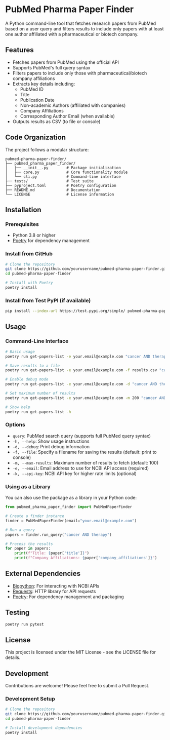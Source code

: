 # PubMed Pharma Paper Finder

A Python command-line tool that fetches research papers from PubMed based on a user query and filters results to include only papers with at least one author affiliated with a pharmaceutical or biotech company.

## Features

- Fetches papers from PubMed using the official API
- Supports PubMed's full query syntax
- Filters papers to include only those with pharmaceutical/biotech company affiliations
- Extracts key details including:
  - PubMed ID
  - Title
  - Publication Date
  - Non-academic Authors (affiliated with companies)
  - Company Affiliations
  - Corresponding Author Email (when available)
- Outputs results as CSV (to file or console)

## Code Organization

The project follows a modular structure:

```
pubmed-pharma-paper-finder/
├── pubmed_pharma_paper_finder/
│   ├── __init__.py        # Package initialization
│   ├── core.py            # Core functionality module
│   └── cli.py             # Command-line interface
├── tests/                 # Test suite
├── pyproject.toml         # Poetry configuration
├── README.md              # Documentation
└── LICENSE                # License information
```

## Installation

### Prerequisites

- Python 3.8 or higher
- [Poetry](https://python-poetry.org/docs/#installation) for dependency management

### Install from GitHub

```bash
# Clone the repository
git clone https://github.com/yourusername/pubmed-pharma-paper-finder.git
cd pubmed-pharma-paper-finder

# Install with Poetry
poetry install
```

### Install from Test PyPI (if available)

```bash
pip install --index-url https://test.pypi.org/simple/ pubmed-pharma-paper-finder
```

## Usage

### Command-Line Interface

```bash
# Basic usage
poetry run get-papers-list -e your.email@example.com "cancer AND therapy"

# Save results to a file
poetry run get-papers-list -e your.email@example.com -f results.csv "cancer AND therapy"

# Enable debug mode
poetry run get-papers-list -e your.email@example.com -d "cancer AND therapy"

# Set maximum number of results
poetry run get-papers-list -e your.email@example.com -m 200 "cancer AND therapy"

# Show help
poetry run get-papers-list -h
```

### Options

- `query`: PubMed search query (supports full PubMed query syntax)
- `-h, --help`: Show usage instructions
- `-d, --debug`: Print debug information
- `-f, --file`: Specify a filename for saving the results (default: print to console)
- `-m, --max-results`: Maximum number of results to fetch (default: 100)
- `-e, --email`: Email address to use for NCBI API access (required)
- `-k, --api-key`: NCBI API key for higher rate limits (optional)

### Using as a Library

You can also use the package as a library in your Python code:

```python
from pubmed_pharma_paper_finder import PubMedPaperFinder

# Create a finder instance
finder = PubMedPaperFinder(email="your.email@example.com")

# Run a query
papers = finder.run_query("cancer AND therapy")

# Process the results
for paper in papers:
    print(f"Title: {paper['title']}")
    print(f"Company Affiliations: {paper['company_affiliations']}")
```

## External Dependencies

- [Biopython](https://biopython.org/): For interacting with NCBI APIs
- [Requests](https://requests.readthedocs.io/): HTTP library for API requests
- [Poetry](https://python-poetry.org/): For dependency management and packaging

## Testing

```bash
poetry run pytest
```

## License

This project is licensed under the MIT License - see the LICENSE file for details.

## Development

Contributions are welcome! Please feel free to submit a Pull Request.

### Development Setup

```bash
# Clone the repository
git clone https://github.com/yourusername/pubmed-pharma-paper-finder.git
cd pubmed-pharma-paper-finder

# Install development dependencies
poetry install


